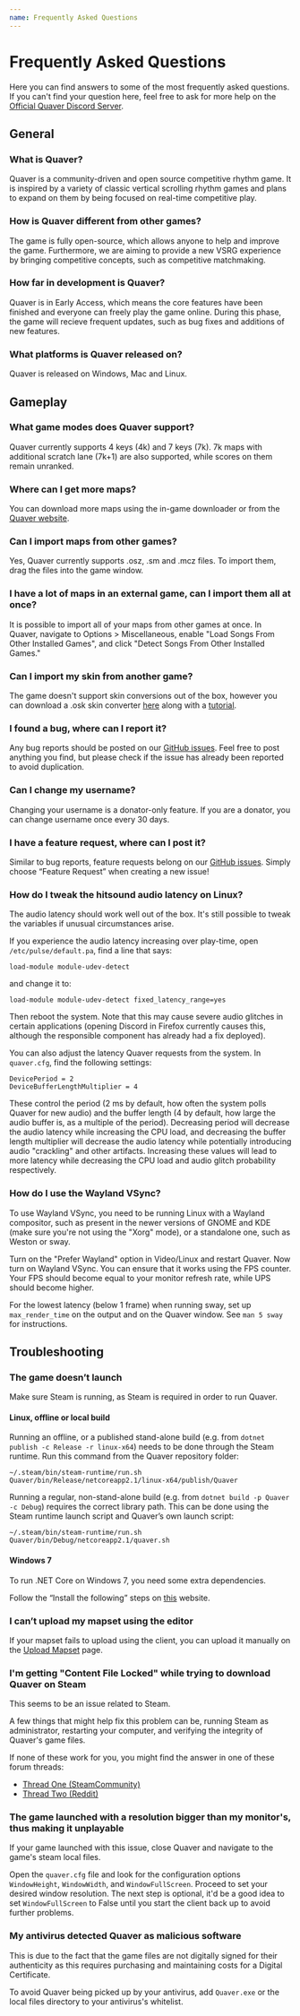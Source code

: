 ```yaml
---
name: Frequently Asked Questions
---
```


# Frequently Asked Questions

Here you can find answers to some of the most frequently asked questions. If you can't find your question here, feel free to ask for more help on the [Official Quaver Discord Server](https://discord.gg/pDbHYag).

## General

### What is Quaver?

Quaver is a community-driven and open source competitive rhythm game. It is inspired by a variety of classic vertical scrolling rhythm games and plans to expand on them by being focused on real-time competitive play.

### How is Quaver different from other games?

The game is fully open-source, which allows anyone to help and improve the game. Furthermore, we are aiming to provide a new VSRG experience by bringing competitive concepts, such as competitive matchmaking.

### How far in development is Quaver?

Quaver is in Early Access, which means the core features have been finished and everyone can freely play the game online. During this phase, the game will recieve frequent updates, such as bug fixes and additions of new features.

### What platforms is Quaver released on?

Quaver is released on Windows, Mac and Linux.

## Gameplay

### What game modes does Quaver support?

Quaver currently supports 4 keys (4k) and 7 keys (7k). 7k maps with additional scratch lane (7k+1) are also supported, while scores on them remain unranked.

### Where can I get more maps?

You can download more maps using the in-game downloader or from the [Quaver website](https://quavergame.com/maps).

### Can I import maps from other games?

Yes, Quaver currently supports .osz, .sm and .mcz files. To import them, drag the files into the game window.

### I have a lot of maps in an external game, can I import them all at once?

It is possible to import all of your maps from other games at once. In Quaver, navigate to Options > Miscellaneous, enable "Load Songs From Other Installed Games", and click "Detect Songs From Other Installed Games."

### Can I import my skin from another game?

The game doesn't support skin conversions out of the box, however you can download a .osk skin converter [here](https://rhythmgamers.net/QBC/) along with a [tutorial](https://www.youtube.com/watch?v=pWeLbx48NVI).

### I found a bug, where can I report it?

Any bug reports should be posted on our [GitHub issues](https://github.com/Quaver/Quaver/issues). Feel free to post anything you find, but please check if the issue has already been reported to avoid duplication.

### Can I change my username?

Changing your username is a donator-only feature. If you are a donator, you can change username once every 30 days.

### I have a feature request, where can I post it?

Similar to bug reports, feature requests belong on our [GitHub issues](https://github.com/Quaver/Quaver/issues). Simply choose “Feature Request” when creating a new issue!

### How do I tweak the hitsound audio latency on Linux?

The audio latency should work well out of the box. It's still possible to tweak the variables if unusual circumstances arise.

If you experience the audio latency increasing over play-time, open `/etc/pulse/default.pa`, find a line that says:
```
load-module module-udev-detect
```
and change it to:
```
load-module module-udev-detect fixed_latency_range=yes
```
Then reboot the system. Note that this may cause severe audio glitches in certain applications (opening Discord in Firefox currently causes this, although the responsible component has already had a fix deployed).

You can also adjust the latency Quaver requests from the system. In `quaver.cfg`, find the following settings:
```
DevicePeriod = 2
DeviceBufferLengthMultiplier = 4
```
These control the period (2 ms by default, how often the system polls Quaver for new audio) and the buffer length (4 by default, how large the audio buffer is, as a multiple of the period). Decreasing period will decrease the audio latency while increasing the CPU load, and decreasing the buffer length multiplier will decrease the audio latency while potentially introducing audio "crackling" and other artifacts. Increasing these values will lead to more latency while decreasing the CPU load and audio glitch probability respectively.

### How do I use the Wayland VSync?

To use Wayland VSync, you need to be running Linux with a Wayland compositor, such as present in the newer versions of GNOME and KDE (make sure you're not using the "Xorg" mode), or a standalone one, such as Weston or sway.

Turn on the "Prefer Wayland" option in Video/Linux and restart Quaver. Now turn on Wayland VSync. You can ensure that it works using the FPS counter. Your FPS should become equal to your monitor refresh rate, while UPS should become higher.

For the lowest latency (below 1 frame) when running sway, set up `max_render_time` on the output and on the Quaver window. See `man 5 sway` for instructions.

## Troubleshooting

### The game doesn’t launch

Make sure Steam is running, as Steam is required in order to run Quaver.

#### Linux, offline or local build

Running an offline, or a published stand-alone build (e.g. from `dotnet publish -c Release -r linux-x64`) needs to be done through the Steam runtime. Run this command from the Quaver repository folder:
```shell
~/.steam/bin/steam-runtime/run.sh Quaver/bin/Release/netcoreapp2.1/linux-x64/publish/Quaver
```

Running a regular, non-stand-alone build (e.g. from `dotnet build -p Quaver -c Debug`) requires the correct library path. This can be done using the Steam runtime launch script and Quaver’s own launch script:
```shell
~/.steam/bin/steam-runtime/run.sh Quaver/bin/Debug/netcoreapp2.1/quaver.sh
```

#### Windows 7

To run .NET Core on Windows 7, you need some extra dependencies.

Follow the “Install the following” steps on [this](https://docs.microsoft.com/en-us/dotnet/core/install/windows?tabs=netcore31&pivots=os-windows#additional-deps) website.

### I can’t upload my mapset using the editor

If your mapset fails to upload using the client, you can upload it manually on the [Upload Mapset](https://quavergame.com/upload/mapset/) page.

### I'm getting "Content File Locked" while trying to download Quaver on Steam

This seems to be an issue related to Steam.

A few things that might help fix this problem can be, running Steam as administrator, restarting your computer, and verifying the integrity of Quaver's game files.

If none of these work for you, you might find the answer in one of these forum threads:
- [Thread One (SteamCommunity)](https://steamcommunity.com/app/346110/discussions/0/333656722964822410/)
- [Thread Two (Reddit)](https://www.reddit.com/r/Steam/comments/5cnjzf/content_file_locked/)

### The game launched with a resolution bigger than my monitor's, thus making it unplayable

If your game launched with this issue, close Quaver and navigate to the game's steam local files.

Open the `quaver.cfg` file and look for the configuration options `WindowHeight`, `WindowWidth`, and `WindowFullScreen`. Proceed to set your desired window resolution. The next step is optional, it'd be a good idea to set `WindowFullScreen` to False until you start the client back up to avoid further problems.

### My antivirus detected Quaver as malicious software

This is due to the fact that the game files are not digitally signed for their authenticity as this requires purchasing and maintaining costs for a Digital Certificate.

To avoid Quaver being picked up by your antivirus, add `Quaver.exe` or the local files directory to your antivirus's whitelist.
